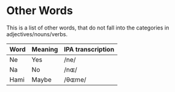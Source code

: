 # Other Words
This is a list of other words, that do not fall into
the categories in adjectives/nouns/verbs.

| Word | Meaning | IPA transcription |
| ---- | ------- | ----------------- |
| Ne   | Yes     | /ne/              |
| Na   | No      | /nɶ/              |
| Hami | Maybe   | /θɶme/            |
